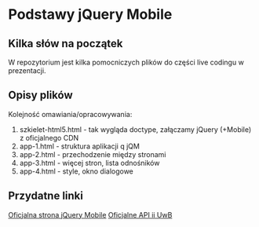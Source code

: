Podstawy jQuery Mobile
====================

Kilka słów na początek
---------------------
W repozytorium jest kilka pomocniczych plików do części live codingu w prezentacji.

Opisy plików
---------------------

Kolejność omawiania/opracowywania:

1. szkielet-html5.html - tak wygląda doctype, załączamy jQuery (+Mobile) z oficjalnego CDN
2. app-1.html - struktura aplikacji q jQM
3. app-2.html - przechodzenie między stronami
4. app-3.html - więcej stron, lista odnośników
5. app-4.html - style, okno dialogowe


Przydatne linki
---------------------
[Oficjalna strona jQuery Mobile](http://jquerymobile.com/)
[Oficjalne API ii UwB](ii.uwb.edu.pl/api/serwis/?/json/)
